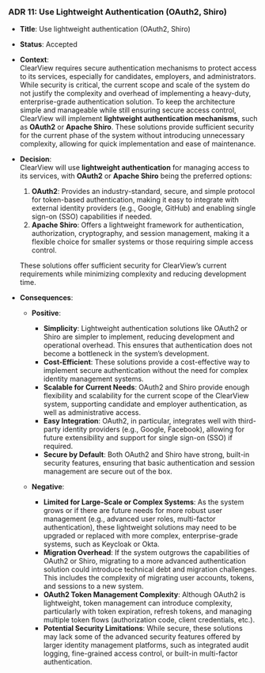 ### ADR 11: Use Lightweight Authentication (OAuth2, Shiro)

- **Title**: Use lightweight authentication (OAuth2, Shiro)
- **Status**: Accepted
- **Context**:  
  ClearView requires secure authentication mechanisms to protect access to its services, especially for candidates, employers, and administrators. While security is critical, the current scope and scale of the system do not justify the complexity and overhead of implementing a heavy-duty, enterprise-grade authentication solution. To keep the architecture simple and manageable while still ensuring secure access control, ClearView will implement **lightweight authentication mechanisms**, such as **OAuth2** or **Apache Shiro**. These solutions provide sufficient security for the current phase of the system without introducing unnecessary complexity, allowing for quick implementation and ease of maintenance.

- **Decision**:  
  ClearView will use **lightweight authentication** for managing access to its services, with **OAuth2** or **Apache Shiro** being the preferred options:
  1. **OAuth2**: Provides an industry-standard, secure, and simple protocol for token-based authentication, making it easy to integrate with external identity providers (e.g., Google, GitHub) and enabling single sign-on (SSO) capabilities if needed.
  2. **Apache Shiro**: Offers a lightweight framework for authentication, authorization, cryptography, and session management, making it a flexible choice for smaller systems or those requiring simple access control.

  These solutions offer sufficient security for ClearView’s current requirements while minimizing complexity and reducing development time.

- **Consequences**:
  - **Positive**:
    - **Simplicity**: Lightweight authentication solutions like OAuth2 or Shiro are simpler to implement, reducing development and operational overhead. This ensures that authentication does not become a bottleneck in the system’s development.
    - **Cost-Efficient**: These solutions provide a cost-effective way to implement secure authentication without the need for complex identity management systems.
    - **Scalable for Current Needs**: OAuth2 and Shiro provide enough flexibility and scalability for the current scope of the ClearView system, supporting candidate and employer authentication, as well as administrative access.
    - **Easy Integration**: OAuth2, in particular, integrates well with third-party identity providers (e.g., Google, Facebook), allowing for future extensibility and support for single sign-on (SSO) if required.
    - **Secure by Default**: Both OAuth2 and Shiro have strong, built-in security features, ensuring that basic authentication and session management are secure out of the box.

  - **Negative**:
    - **Limited for Large-Scale or Complex Systems**: As the system grows or if there are future needs for more robust user management (e.g., advanced user roles, multi-factor authentication), these lightweight solutions may need to be upgraded or replaced with more complex, enterprise-grade systems, such as Keycloak or Okta.
    - **Migration Overhead**: If the system outgrows the capabilities of OAuth2 or Shiro, migrating to a more advanced authentication solution could introduce technical debt and migration challenges. This includes the complexity of migrating user accounts, tokens, and sessions to a new system.
    - **OAuth2 Token Management Complexity**: Although OAuth2 is lightweight, token management can introduce complexity, particularly with token expiration, refresh tokens, and managing multiple token flows (authorization code, client credentials, etc.).
    - **Potential Security Limitations**: While secure, these solutions may lack some of the advanced security features offered by larger identity management platforms, such as integrated audit logging, fine-grained access control, or built-in multi-factor authentication.